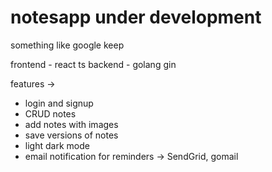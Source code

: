 # notesapp under development

something like google keep

frontend - react ts
backend - golang gin

features ->

   * login and signup
   * CRUD notes
   * add notes with images
   * save versions of notes
   * light dark mode
   * email notification for reminders -> SendGrid, gomail
